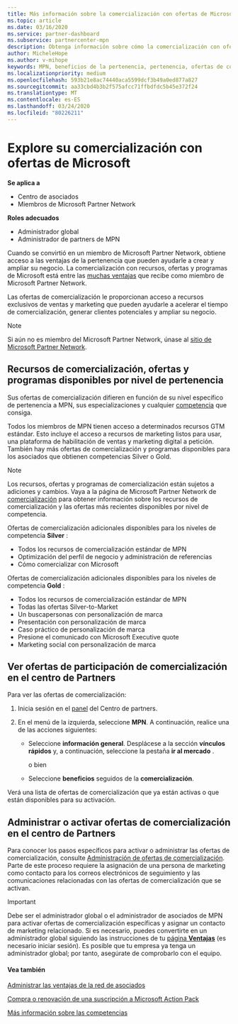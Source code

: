 ```yaml
---
title: Más información sobre la comercialización con ofertas de Microsoft | Centro de Partners
ms.topic: article
ms.date: 03/16/2020
ms.service: partner-dashboard
ms.subservice: partnercenter-mpn
description: Obtenga información sobre cómo la comercialización con ofertas de Microsoft puede ayudar a acelerar el tiempo de comercialización, generar clientes potenciales y ampliar su negocio.
author: MicheleHope
ms.author: v-mihope
keywords: MPN, beneficios de la pertenencia, pertenencia, ofertas de comercialización, comercialización en el mercado con Microsoft, la participación en el mercado, la membresía Gold, la pertenencia a Silver
ms.localizationpriority: medium
ms.openlocfilehash: 593b21e8ac74440aca5599dcf3b49a0ed877a827
ms.sourcegitcommit: aa33cbd4b3b2f575afcc71ffbdfdc5b45e372f24
ms.translationtype: MT
ms.contentlocale: es-ES
ms.lasthandoff: 03/24/2020
ms.locfileid: "80226211"
---
```

# <a name="explore-your-go-to-market-with-microsoft-offers"></a>Explore su comercialización con ofertas de Microsoft

**Se aplica a**

- Centro de asociados
- Miembros de Microsoft Partner Network

**Roles adecuados**

- Administrador global
- Administrador de partners de MPN

Cuando se convirtió en un miembro de Microsoft Partner Network, obtiene acceso a las ventajas de la pertenencia que pueden ayudarle a crear y ampliar su negocio. La comercialización con recursos, ofertas y programas de Microsoft está entre las [muchas ventajas](https://partner.microsoft.com/manage-your-partner-network-benefits) que recibe como miembro de Microsoft Partner Network.

Las ofertas de comercialización le proporcionan acceso a recursos exclusivos de ventas y marketing que pueden ayudarle a acelerar el tiempo de comercialización, generar clientes potenciales y ampliar su negocio.

>[!NOTE]
>Si aún no es miembro del Microsoft Partner Network, únase al [sitio de Microsoft Partner Network](https://partner.microsoft.com/membership).


## <a name="go-to-market-resources-offers-and-programs-available-by-membership-level"></a>Recursos de comercialización, ofertas y programas disponibles por nivel de pertenencia

Sus ofertas de comercialización difieren en función de su nivel específico de pertenencia a MPN, sus especializaciones y cualquier [competencia](learn-about-competencies.md) que consiga.

Todos los miembros de MPN tienen acceso a determinados recursos GTM estándar. Esto incluye el acceso a recursos de marketing listos para usar, una plataforma de habilitación de ventas y marketing digital a petición. También hay más ofertas de comercialización y programas disponibles para los asociados que obtienen competencias Silver o Gold.

>[!NOTE]
>Los recursos, ofertas y programas de comercialización están sujetos a adiciones y cambios. Vaya a la página de Microsoft Partner Network de [comercialización](https://partner.microsoft.com/membership/go-to-market) para obtener información sobre los recursos de comercialización y las ofertas más recientes disponibles por nivel de competencia.

Ofertas de comercialización adicionales disponibles para los niveles de competencia **Silver** :

- Todos los recursos de comercialización estándar de MPN
- Optimización del perfil de negocio y administración de referencias
- Cómo comercializar con Microsoft

Ofertas de comercialización adicionales disponibles para los niveles de competencia **Gold** :

- Todos los recursos de comercialización estándar de MPN
- Todas las ofertas Silver-to-Market
- Un buscapersonas con personalización de marca
- Presentación con personalización de marca
- Caso práctico de personalización de marca
- Presione el comunicado con Microsoft Executive quote
- Marketing social con personalización de marca

## <a name="view-go-to-market-membership-offers-in-partner-center"></a>Ver ofertas de participación de comercialización en el centro de Partners

Para ver las ofertas de comercialización:

1. Inicia sesión en el [panel]( https://docs.microsoft.com/partner-center/) del Centro de partners.

2. En el menú de la izquierda, seleccione **MPN**. A continuación, realice una de las acciones siguientes:

    - Seleccione **información general**. Desplácese a la sección **vínculos rápidos** y, a continuación, seleccione la pestaña **ir al mercado** .

      o bien

    - Seleccione **beneficios** seguidos de la **comercialización**.

Verá una lista de ofertas de comercialización que ya están activas o que están disponibles para su activación.

## <a name="manage-or-activate-go-to-market-offers-in-partner-center"></a>Administrar o activar ofertas de comercialización en el centro de Partners

Para conocer los pasos específicos para activar o administrar las ofertas de comercialización, consulte [Administración de ofertas de comercialización](manage-your-partner-network-benefits.md#manage-go-to-market-offers). Parte de este proceso requiere la asignación de una persona de marketing como contacto para los correos electrónicos de seguimiento y las comunicaciones relacionadas con las ofertas de comercialización que se activan.

>[!IMPORTANT]
>Debe ser el administrador global o el administrador de asociados de MPN para activar ofertas de comercialización específicas y asignar un contacto de marketing relacionado. Si es necesario, puedes convertirte en un administrador global siguiendo las instrucciones de tu [página **Ventajas**](https://partnercenter.microsoft.com/pcv/partnership/benefits) (es necesario iniciar sesión). Es posible que tu empresa ya tenga un administrador global; por tanto, asegúrate de comprobarlo con el equipo.

#### <a name="see-also"></a>Vea también

[Administrar las ventajas de la red de asociados](manage-your-partner-network-benefits.md)

[Compra o renovación de una suscripción a Microsoft Action Pack](mpn-get-action-pack.md)

[Más información sobre las competencias](learn-about-competencies.md)
